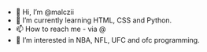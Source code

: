 - 👋 Hi, I’m @malczii
- 🌱 I’m currently learning HTML, CSS and Python.
- 📫 How to reach me - via @
- 👀 I’m interested in NBA, NFL, UFC and ofc programming.
